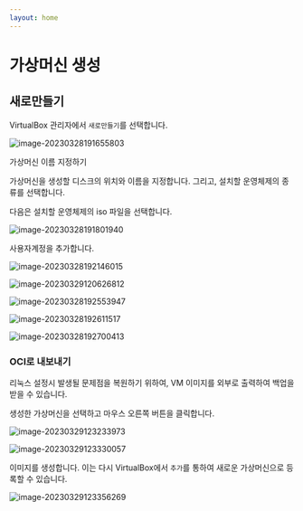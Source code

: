 ```yaml
---
layout: home
---
```


# 가상머신 생성



## 새로만들기

VirtualBox 관리자에서 `새로만들기`를 선택합니다.

![image-20230328191655803](D:\jinydev\linux\src\setup\virtual\virtualbox\img\image-20230328191655803.png)



가상머신 이름 지정하기

가상머신을 생성할 디스크의 위치와 이름을 지정합니다. 그리고, 설치할 운영체제의 종류를 선택합니다.

다음은 설치할 운영체제의 iso 파일을 선택합니다.

![image-20230328191801940](D:\jinydev\linux\src\setup\virtual\virtualbox\img\image-20230328191801940.png)



사용자계정을 추가합니다.

![image-20230328192146015](D:\jinydev\linux\src\setup\virtual\virtualbox\img\image-20230328192146015.png)



![image-20230329120626812](D:\jinydev\linux\src\setup\virtual\virtualbox\img\image-20230329120626812.png)



![image-20230328192553947](D:\jinydev\linux\src\setup\virtual\virtualbox\img\image-20230328192553947.png)



![image-20230328192611517](D:\jinydev\linux\src\setup\virtual\virtualbox\img\image-20230328192611517.png)



![image-20230328192700413](D:\jinydev\linux\src\setup\virtual\virtualbox\img\image-20230328192700413.png)



### OCI로 내보내기

리눅스 설정시 발생될 문제점을 복원하기 위하여, VM 이미지를 외부로 출력하여 백업을 받을 수 있습니다. 



생성한 가상머신을 선택하고 마우스 오른쪽 버튼을 클릭합니다.

![image-20230329123233973](D:\jinydev\linux\src\setup\virtual\virtualbox\img\image-20230329123233973.png)



![image-20230329123330057](D:\jinydev\linux\src\setup\virtual\virtualbox\img\image-20230329123330057.png)



이미지를 생성합니다. 이는 다시 VirtualBox에서 `추가`를 통하여 새로운 가상머신으로 등록할 수 있습니다.

![image-20230329123356269](D:\jinydev\linux\src\setup\virtual\virtualbox\img\image-20230329123356269.png)
